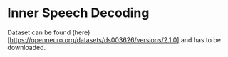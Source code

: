 # Inner Speech Decoding

Dataset can be found (here)[https://openneuro.org/datasets/ds003626/versions/2.1.0] and has to be downloaded.